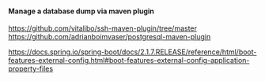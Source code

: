 #### Manage a database dump via maven plugin

https://github.com/vitalibo/ssh-maven-plugin/tree/master
https://github.com/adrianboimvaser/postgresql-maven-plugin

https://docs.spring.io/spring-boot/docs/2.1.7.RELEASE/reference/html/boot-features-external-config.html#boot-features-external-config-application-property-files
